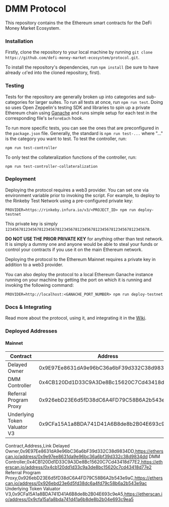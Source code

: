 # DMM Protocol

This repository contains the the Ethereum smart contracts for the DeFi Money Market Ecosystem.

### Installation

Firstly, clone the repository to your local machine by running 
`git clone https://github.com/defi-money-market-ecosystem/protocol.git`.

To install the repository's dependencies, run `npm install` (be sure to have already `cd`'ed into the cloned 
repository, first).

### Testing

Tests for the repository are generally broken up into categories and sub-categories for larger suites. To run all tests
at once, run `npm run test`. Doing so uses Open Zeppelin's testing SDK and libraries to spin up a private Ethereum 
chain using [Ganache](https://github.com/trufflesuite/ganache-cli) and runs simple setup for each test in the 
corresponding file's `beforeEach` hook.

To run more specific tests, you can see the ones that are preconfigured in the `package.json` file. Generally, the 
standard is `npm run test-...` where "..." is the category you want to test. To test the controller, run: 
```shell script
npm run test-controller
```
To only test the collateralization functions of the controller, run:
```shell script
npm run test-controller-collateralization
```

### Deployment

Deploying the protocol requires a web3 provider. You can set one via environment variable prior to invoking the script.
For example, to deploy to the Rinkeby Test Network using a pre-configured private key:

```shell script
PROVIDER=https://rinkeby.infura.io/v3/<PROJECT_ID> npm run deploy-testnet
```

This private key is simply `1234567812345678123456781234567812345678123456781234567812345678`.

**DO NOT USE THE PRIOR PRIVATE KEY** for anything other than test network. It is simply a dummy one and anyone would
be able to steal your funds or control your contracts if you use it on the main Ethereum network.

Deploying the protocol to the Ethereum Mainnet requires a private key in addition to a web3 provider. 

You can also deploy the protocol to a local Ethereum Ganache instance running on your machine by getting the port on
which it is running and invoking the following command:

```shell script
PROVIDER=http://localhost:<GANACHE_PORT_NUMBER> npm run deploy-testnet
```

### Docs & Integrating

Read more about the protocol, using it, and integrating it in the [Wiki](https://github.com/defi-money-market-ecosystem/protocol/wiki).

### Deployed Addresses

#### Mainnet

 **Contract**  	                | **Address**   	                            | Link   	                                                             
--------------------------------|-----------------------------------------------|------------------------------------------------------------------------
| Delayed Owner  	            | 0x9E97Ee8631dA9e96bC36a6bF39d332C38d9834DD    | [Etherscan](https://etherscan.io/address/0x9e97ee8631da9e96bc36a6bf39d332c38d9834dd)
| DMM Controller  	            | 0x4CB120Dd1D33C9A3De8Bc15620C7Cd43418d77E2    | https://etherscan.io/address/0x4cb120dd1d33c9a3de8bc15620c7cd43418d77e2
| Referral Program Proxy        | 0x926ebD23E6d5fD38dC6A4FD79C58B6A2b543e9aC    | https://etherscan.io/address/0x926ebd23e6d5fd38dc6a4fd79c58b6a2b543e9ac
| Underlying Token Valuator V3  | 0x9CFa15A1a8BDA741D41A6B8de8b2B04E693c9eA5    | https://etherscan.io/address/0x9cfa15a1a8bda741d41a6b8de8b2b04e693c9ea5

Contract,Address,Link
Delayed Owner,0x9E97Ee8631dA9e96bC36a6bF39d332C38d9834DD,https://etherscan.io/address/0x9e97ee8631da9e96bc36a6bf39d332c38d9834dd
DMM Controller,0x4CB120Dd1D33C9A3De8Bc15620C7Cd43418d77E2,https://etherscan.io/address/0x4cb120dd1d33c9a3de8bc15620c7cd43418d77e2
Referral Program Proxy,0x926ebD23E6d5fD38dC6A4FD79C58B6A2b543e9aC,https://etherscan.io/address/0x926ebd23e6d5fd38dc6a4fd79c58b6a2b543e9ac
Underlying Token Valuator V3,0x9CFa15A1a8BDA741D41A6B8de8b2B04E693c9eA5,https://etherscan.io/address/0x9cfa15a1a8bda741d41a6b8de8b2b04e693c9ea5
